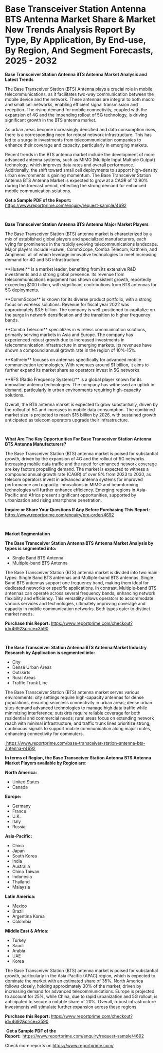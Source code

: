 <p><h1>Base Transceiver Station Antenna BTS Antenna Market Share & Market New Trends Analysis Report By Type, By Application, By End-use, By Region, And Segment Forecasts, 2025 - 2032</h1></p><p><strong>Base Transceiver Station Antenna BTS Antenna Market Analysis and Latest Trends</strong></p>
<p><p>The Base Transceiver Station (BTS) Antenna plays a crucial role in mobile telecommunications, as it facilitates two-way communication between the mobile device and the network. These antennas are integral to both macro and small cell networks, enabling efficient signal transmission and reception. The rising demand for mobile connectivity, coupled with the expansion of 4G and the impending rollout of 5G technology, is driving significant growth in the BTS antenna market. </p><p>As urban areas become increasingly densified and data consumption rises, there is a corresponding need for robust network infrastructure. This has led to a surge in investments from telecommunication companies to enhance their coverage and capacity, particularly in emerging markets. </p><p>Recent trends in the BTS antenna market include the development of more advanced antenna systems, such as MIMO (Multiple Input Multiple Output) technology, which improves data rates and overall performance. Additionally, the shift toward small cell deployments to support high-density urban environments is gaining momentum. The Base Transceiver Station Antenna BTS Antenna Market is expected to grow at a CAGR of 12.90% during the forecast period, reflecting the strong demand for enhanced mobile communication solutions.</p></p>
<p><strong>Get a Sample PDF of the Report:&nbsp;</strong> <a href="https://www.reportprime.com/enquiry/request-sample/4692?utm_campaign=2642&utm_medium=2&utm_source=Github&utm_content=ia&utm_term=19032025&utm_id=base-transceiver-station-antenna-bts-antenna">https://www.reportprime.com/enquiry/request-sample/4692</a></p>
<p>&nbsp;</p>
<p><strong>Base Transceiver Station Antenna BTS Antenna Major Market Players</strong></p>
<p><p>The Base Transceiver Station (BTS) antenna market is characterized by a mix of established global players and specialized manufacturers, each vying for prominence in the rapidly evolving telecommunications landscape. Major players include Huawei, CommScope, Comba Telecom, Kathrein, and Amphenol, all of which leverage innovative technologies to meet increasing demand for 4G and 5G infrastructure.</p><p>**Huawei** is a market leader, benefiting from its extensive R&D investments and a strong global presence. Its revenue from telecommunications equipment has shown consistent growth, reportedly exceeding $100 billion, with significant contributions from BTS antennas for 5G deployments.</p><p>**CommScope** is known for its diverse product portfolio, with a strong focus on wireless solutions. Revenue for fiscal year 2022 was approximately $3.5 billion. The company is well-positioned to capitalize on the surge in network densification and the transition to higher frequency bands.</p><p>**Comba Telecom** specializes in wireless communication solutions, primarily serving markets in Asia and Europe. The company has experienced robust growth due to increased investments in telecommunication infrastructure in emerging markets. Its revenues have shown a compound annual growth rate in the region of 10%-15%.</p><p>**Kathrein** focuses on antennas specifically for advanced mobile communication technologies. With revenues around $1 billion, it aims to further expand its market share as operators invest in 5G networks.</p><p>**RFS (Radio Frequency Systems)** is a global player known for its innovative antenna technologies. The company has witnessed an uptick in demand, particularly in urban environments requiring high-capacity solutions.</p><p>Overall, the BTS antenna market is expected to grow substantially, driven by the rollout of 5G and increases in mobile data consumption. The combined market size is projected to reach $15 billion by 2026, with sustained growth anticipated as telecom operators upgrade their infrastructure.</p></p>
<p>&nbsp;</p>
<p><strong>What Are The Key Opportunities For Base Transceiver Station Antenna BTS Antenna Manufacturers?</strong></p>
<p><p>The Base Transceiver Station (BTS) antenna market is poised for substantial growth, driven by the expansion of 4G and the rollout of 5G networks. Increasing mobile data traffic and the need for enhanced network coverage are key factors propelling demand. The market is expected to witness a compound annual growth rate (CAGR) of over 8% from 2023 to 2030, as telecom operators invest in advanced antenna systems for improved performance and capacity. Innovations in MIMO and beamforming technologies will further enhance efficiency. Emerging regions in Asia-Pacific and Africa present significant opportunities, supported by urbanization and rising smartphone penetration.</p></p>
<p><strong>Inquire or Share Your Questions If Any Before Purchasing This Report:</strong> <a href="https://www.reportprime.com/enquiry/pre-order/4692?utm_campaign=2642&utm_medium=2&utm_source=Github&utm_content=ia&utm_term=19032025&utm_id=base-transceiver-station-antenna-bts-antenna">https://www.reportprime.com/enquiry/pre-order/4692</a></p>
<p>&nbsp;</p>
<p><strong>Market Segmentation</strong></p>
<p><strong>The Base Transceiver Station Antenna BTS Antenna Market Analysis by types is segmented into:</strong></p>
<p><ul><li>Single Band BTS Antenna</li><li>Multiple-band BTS Antenna</li></ul></p>
<p><p>The Base Transceiver Station (BTS) antenna market is divided into two main types: Single Band BTS antennas and Multiple-band BTS antennas. Single Band BTS antennas support one frequency band, making them ideal for dedicated networks or specific applications. In contrast, Multiple-band BTS antennas can operate across several frequency bands, enhancing network flexibility and efficiency. This versatility allows operators to accommodate various services and technologies, ultimately improving coverage and capacity in mobile communication networks. Both types cater to distinct market needs.</p></p>
<p><strong>Purchase this Report:&nbsp;</strong><a href="https://www.reportprime.com/checkout?id=4692&price=3590&utm_campaign=2642&utm_medium=2&utm_source=Github&utm_content=ia&utm_term=19032025&utm_id=base-transceiver-station-antenna-bts-antenna">https://www.reportprime.com/checkout?id=4692&price=3590</a></p>
<p>&nbsp;</p>
<p><strong>The Base Transceiver Station Antenna BTS Antenna Market Industry Research by Application is segmented into:</strong></p>
<p><ul><li>City</li><li>Dense Urban Areas</li><li>Outskirts</li><li>Rural Areas</li><li>Traffic Trunk Line</li></ul></p>
<p><p>The Base Transceiver Station (BTS) antenna market serves various environments: city settings require high-capacity antennas for dense populations, ensuring seamless connectivity in urban areas; dense urban sites demand advanced technologies to manage high data traffic while minimizing interference; outskirts require reliable coverage for both residential and commercial needs; rural areas focus on extending network reach with minimal infrastructure; and traffic trunk lines prioritize strong, continuous signals to support mobile communication along major routes, enhancing connectivity for commuters.</p></p>
<p><a href="https://www.reportprime.com/base-transceiver-station-antenna-bts-antenna-r4692?utm_campaign=2642&utm_medium=2&utm_source=Github&utm_content=ia&utm_term=19032025&utm_id=base-transceiver-station-antenna-bts-antenna">&nbsp;https://www.reportprime.com/base-transceiver-station-antenna-bts-antenna-r4692</a></p>
<p><strong>In terms of Region, the Base Transceiver Station Antenna BTS Antenna Market Players available by Region are:</strong></p>
<p>
    <p> <strong> North America: </strong>
        <ul>
            <li>United States</li>
            <li>Canada</li>
        </ul>
        </p> 
    <p> <strong> Europe: </strong>
        <ul>
            <li>Germany</li>
            <li>France</li>
            <li>U.K.</li>
            <li>Italy</li>
            <li>Russia</li>
        </ul>
        </p> 
    <p> <strong> Asia-Pacific: </strong>
        <ul>
            <li>China</li>
            <li>Japan</li>
            <li>South Korea</li>
            <li>India</li>
            <li>Australia</li>
            <li>China Taiwan</li>
            <li>Indonesia</li>
            <li>Thailand</li>
            <li>Malaysia</li>
        </ul>
        </p> 
    <p> <strong> Latin America: </strong>
        <ul>
            <li>Mexico</li>
            <li>Brazil</li>
            <li>Argentina Korea</li>
            <li>Colombia</li>
        </ul>
        </p> 
    <p> <strong> Middle East & Africa: </strong>
        <ul>
            <li>Turkey</li>
            <li>Saudi</li>
            <li>Arabia</li>
            <li>UAE</li>
            <li>Korea</li>
        </ul>
    </p>
    </p>
<p><p>The Base Transceiver Station (BTS) antenna market is poised for substantial growth, particularly in the Asia-Pacific (APAC) region, which is expected to dominate the market with an estimated share of 35%. North America follows closely, holding approximately 30% of the market, driven by increasing demand for advanced telecommunications. Europe is projected to account for 25%, while China, due to rapid urbanization and 5G rollout, is anticipated to secure a notable share of 20%. Overall, robust infrastructure investments will stimulate further expansion across these regions.</p></p>
<p><strong>Purchase this Report: </strong><a href="https://www.reportprime.com/checkout?id=4692&price=3590&utm_campaign=2642&utm_medium=2&utm_source=Github&utm_content=ia&utm_term=19032025&utm_id=base-transceiver-station-antenna-bts-antenna">https://www.reportprime.com/checkout?id=4692&price=3590</a></p>
<p>&nbsp;<strong>Get a Sample PDF of the Report:&nbsp;&nbsp;</strong><a href="https://www.reportprime.com/enquiry/request-sample/4692?utm_campaign=2642&utm_medium=2&utm_source=Github&utm_content=ia&utm_term=19032025&utm_id=base-transceiver-station-antenna-bts-antenna">https://www.reportprime.com/enquiry/request-sample/4692</a></p>
<p><strong></strong></p>
<p>Check more reports on <a href="https://www.reportprime.com/?utm_campaign=2642&utm_medium=2&utm_source=Github&utm_content=ia&utm_term=19032025&utm_id=base-transceiver-station-antenna-bts-antenna">https://www.reportprime.com/</a></p>
